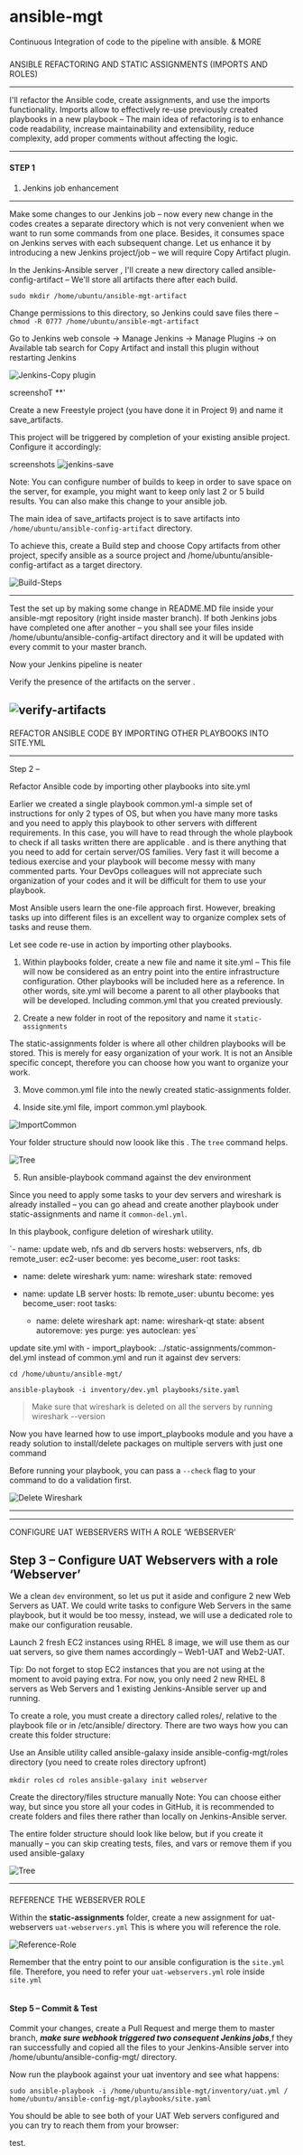 # ansible-mgt
Continuous Integration of code to the pipeline with  ansible. & MORE

#####
ANSIBLE REFACTORING AND STATIC ASSIGNMENTS (IMPORTS AND ROLES)

---
I'll refactor the  Ansible code, create assignments, and use the imports functionality. Imports allow to effectively re-use previously created playbooks in a new playbook – 
The main idea of refactoring is to enhance code readability, increase maintainability and extensibility, reduce complexity, add proper comments without affecting the logic.

***

#### STEP 1
 1. Jenkins job enhancement
 ___

Make some changes to our Jenkins job – now every new change in the codes creates a separate directory which is not very convenient when we want to run some commands from one place. Besides, it consumes space on Jenkins serves with each subsequent change. Let us enhance it by introducing a new Jenkins project/job – we will require Copy Artifact plugin.

In the  Jenkins-Ansible server , I'll create a new directory called ansible-config-artifact – We'll store all artifacts there after each build.

`sudo mkdir /home/ubuntu/ansible-mgt-artifact`

Change permissions to this directory, so Jenkins could save files there – `chmod -R 0777 /home/ubuntu/ansible-mgt-artifact`

Go to Jenkins web console -> Manage Jenkins -> Manage Plugins -> on Available tab search for Copy Artifact and install this plugin without restarting Jenkins

![Jenkins-Copy plugin](images/jenkins-copyartifacts.png)

screenshoT **'

Create a new Freestyle project (you have done it in Project 9) and name it save_artifacts.

This project will be triggered by completion of your existing ansible project. Configure it accordingly: 


screenshots 
![jenkins-save](images/Screenshot%202023-08-25%20at%2023.08.03.png)

Note: You can configure number of builds to keep in order to save space on the server, for example, you might want to keep only last 2 or 5 build results. You can also make this change to your ansible job.

The main idea of save_artifacts project is to save artifacts into `/home/ubuntu/ansible-config-artifact` directory. 

To achieve this, create a Build step and choose Copy artifacts from other project, specify ansible as a source project and /home/ubuntu/ansible-config-artifact as a target directory.

![Build-Steps](images/build-step.png)

---

Test the set up by making some change in README.MD file inside your ansible-mgt repository (right inside master branch).
If both Jenkins jobs have completed one after another – you shall see your files inside /home/ubuntu/ansible-config-artifact directory and it will be updated with every commit to your master branch.

Now your Jenkins pipeline is neater


Verify the presence of the artifacts on the server .

![verify-artifacts](images/verify-artifacts.png)
---

#### 
REFACTOR ANSIBLE CODE BY IMPORTING OTHER PLAYBOOKS INTO SITE.YML
_____________
Step 2 – 

Refactor Ansible code by importing other playbooks into site.yml




Earlier we created a single playbook common.yml-a simple set of instructions for only 2 types of OS, but when you have many more tasks and you need to apply this playbook to other servers with different requirements. In this case, you will have to read through the whole playbook to check if all tasks written there are applicable . and is there anything that you need to add for certain server/OS families. Very fast it will become a tedious exercise and your playbook will become messy with many commented parts. Your DevOps colleagues will not appreciate such organization of your codes and it will be difficult for them to use your playbook.

Most Ansible users learn the one-file approach first. However, breaking tasks up into different files is an excellent way to organize complex sets of tasks and reuse them.

Let see code re-use in action by importing other playbooks.

1. Within playbooks folder, create a new file and name it site.yml – This file will now be considered as an entry point into the entire infrastructure configuration. Other playbooks will be included here as a reference. In other words, site.yml will become a parent to all other playbooks that will be developed. Including common.yml that you created previously. 

2. Create a new folder in root of the repository and name it `static-assignments`

 The static-assignments folder is where all other children playbooks will be stored. This is merely for easy organization of your work. It is not an Ansible specific concept, therefore you can choose how you want to organize your work. 

3. Move common.yml file into the newly created static-assignments folder.

4. Inside site.yml file, import common.yml playbook.

![ImportCommon](images/importCommon.png)

Your folder structure should now loook like this . The `tree` command helps.

![Tree](images/tree.png)


5. Run ansible-playbook command against the dev environment

Since you need to apply some tasks to your dev servers and wireshark is already installed – you can go ahead and create another playbook under static-assignments and name it `common-del.yml`. 

 In this playbook, configure deletion of wireshark utility.


 
 
 `- name: update web, nfs and db servers
  hosts: webservers, nfs, db
  remote_user: ec2-user
  become: yes
  become_user: root
  tasks:
  - name: delete wireshark
    yum:
      name: wireshark
      state: removed

- name: update LB server
  hosts: lb
  remote_user: ubuntu
  become: yes
  become_user: root
  tasks:
  - name: delete wireshark
    apt:
      name: wireshark-qt
      state: absent
      autoremove: yes
      purge: yes
      autoclean: yes`

update site.yml with - import_playbook: ../static-assignments/common-del.yml instead of common.yml and run it against dev servers:

`cd /home/ubuntu/ansible-mgt/`

`ansible-playbook -i inventory/dev.yml playbooks/site.yaml`

> Make sure that wireshark is deleted on all the servers by running wireshark --version

Now you have learned how to use import_playbooks module and you have a ready solution to install/delete packages on multiple servers with just one command

Before running your playbook, you can pass a `--check` flag to your command to do a validation first.

![Delete Wireshark](images/delete-wireshark.png)

---
________________

CONFIGURE UAT WEBSERVERS WITH A ROLE ‘WEBSERVER’

**Step 3** – Configure UAT Webservers with a role ‘Webserver’
---





We a clean `dev` environment, so let us put it aside and configure 2 new Web Servers as UAT. We could write tasks to configure Web Servers in the same playbook, but it would be too messy, instead, we will use a dedicated role to make our configuration reusable.

Launch 2 fresh EC2 instances using RHEL 8 image, we will use them as our uat servers, so give them names accordingly – Web1-UAT and Web2-UAT.

Tip: Do not forget to stop EC2 instances that you are not using at the moment to avoid paying extra. For now, you only need 2 new RHEL 8 servers as Web Servers and 1 existing Jenkins-Ansible server up and running.

To create a role, you must create a directory called roles/, relative to the playbook file or in /etc/ansible/ directory.
There are two ways how you can create this folder structure:

Use an Ansible utility called ansible-galaxy inside ansible-config-mgt/roles directory (you need to create roles directory upfront)

`mkdir roles`
`cd roles`
`ansible-galaxy init webserver`

Create the directory/files structure manually
Note: You can choose either way, but since you store all your codes in GitHub, it is recommended to create folders and files there rather than locally on Jenkins-Ansible server.

The entire folder structure should look like below, but if you create it manually – you can skip creating tests, files, and vars or remove them if you used ansible-galaxy

![Tree](images/roles-tree.png)

---

#### 

REFERENCE THE WEBSERVER ROLE


Within the **static-assignments** folder, create a new assignment for uat-webservers `uat-webservers.yml` This is where you will reference the role.

![Reference-Role](images/reference-Roles.png)

Remember that the entry point to our ansible configuration is the `site.yml` file. Therefore, you need to refer your `uat-webservers.yml` role inside `site.yml`

![]()

#### Step 5 – Commit & Test

Commit your changes, create a Pull Request and merge them to master branch, **_make sure webhook triggered two consequent Jenkins jobs_**,f they ran successfully and copied all the files to your Jenkins-Ansible server into /home/ubuntu/ansible-config-mgt/ directory.

Now run the playbook against your uat inventory and see what happens:

`sudo ansible-playbook -i /home/ubuntu/ansible-mgt/inventory/uat.yml /  home/ubuntu/ansible-config-mgt/playbooks/site.yaml`

You should be able to see both of your UAT Web servers configured and you can try to reach them from your browser:


test.

